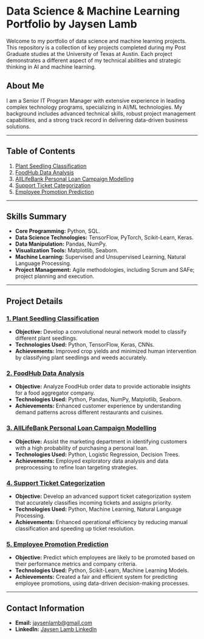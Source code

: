 # **Data Science & Machine Learning Portfolio** by **Jaysen Lamb**

Welcome to my portfolio of data science and machine learning projects. This repository is a collection of key projects completed during my Post Graduate studies at the University of Texas at Austin. Each project demonstrates a different aspect of my technical abilities and strategic thinking in AI and machine learning.

## **About Me**

I am a Senior IT Program Manager with extensive experience in leading complex technology programs, specializing in AI/ML technologies. My background includes advanced technical skills, robust project management capabilities, and a strong track record in delivering data-driven business solutions.

---

## **Table of Contents**

1. [Plant Seedling Classification](./Plant_Seedlings_Classification.ipynb)
2. [FoodHub Data Analysis](./Copy_of_FoodHub_Order_Analysis_Jaysen_Lamb_2_1_24.ipynb)
3. [AllLifeBank Personal Loan Campaign Modelling](./AllLifeBank_Personal_Loan_Campaign_Modelling)
4. [Support Ticket Categorization](./Support_Ticket_Categorization)
5. [Employee Promotion Prediction](./Employee_Promotion_Prediction_Project.ipynb)

---
## **Skills Summary**

- **Core Programming:** Python, SQL.
- **Data Science Technologies:** TensorFlow, PyTorch, Scikit-Learn, Keras.
- **Data Manipulation:** Pandas, NumPy.
- **Visualization Tools:** Matplotlib, Seaborn.
- **Machine Learning:** Supervised and Unsupervised Learning, Natural Language Processing.
- **Project Management:** Agile methodologies, including Scrum and SAFe; project planning and execution.

---
## **Project Details**

### **[1. Plant Seedling Classification](./Plant_Seedlings_Classification.ipynb)**
- **Objective:** Develop a convolutional neural network model to classify different plant seedlings.
- **Technologies Used:** Python, TensorFlow, Keras, CNNs.
- **Achievements:** Improved crop yields and minimized human intervention by classifying plant seedlings and weeds accurately.

### **[2. FoodHub Data Analysis](./Copy_of_FoodHub_Order_Analysis_Jaysen_Lamb_2_1_24.ipynb)**
- **Objective:** Analyze FoodHub order data to provide actionable insights for a food aggregator company.
- **Technologies Used:** Python, Pandas, NumPy, Matplotlib, Seaborn.
- **Achievements:** Enhanced customer experience by understanding demand patterns across different restaurants and cuisines.

### **[3. AllLifeBank Personal Loan Campaign Modelling](./AllLifeBank_Personal_Loan_Campaign_Modelling)**
- **Objective:** Assist the marketing department in identifying customers with a high probability of purchasing a personal loan.
- **Technologies Used:** Python, Logistic Regression, Decision Trees.
- **Achievements:** Employed exploratory data analysis and data preprocessing to refine loan targeting strategies.

### **[4. Support Ticket Categorization](./Support_Ticket_Categorization)**
- **Objective:** Develop an advanced support ticket categorization system that accurately classifies incoming tickets and assigns priority.
- **Technologies Used:** Python, Machine Learning, Natural Language Processing.
- **Achievements:** Enhanced operational efficiency by reducing manual classification and speeding up ticket resolution.

### **[5. Employee Promotion Prediction](./Employee_Promotion_Prediction_Project.ipynb)**
- **Objective:** Predict which employees are likely to be promoted based on their performance metrics and company criteria.
- **Technologies Used:** Python, Scikit-Learn, Machine Learning Models.
- **Achievements:** Created a fair and efficient system for predicting employee promotions, using data-driven decision-making processes.

---
## **Contact Information**

- **Email:** [jaysenlamb@gmail.com](mailto:jaysenlamb@gmail.com)
- **LinkedIn:** [Jaysen Lamb LinkedIn](https://linkedin.com/in/jaysenlamb)
